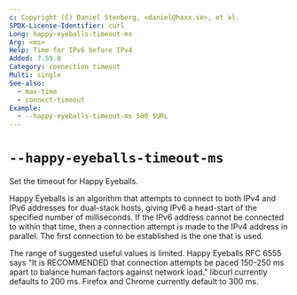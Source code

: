 ```yaml
---
c: Copyright (C) Daniel Stenberg, <daniel@haxx.se>, et al.
SPDX-License-Identifier: curl
Long: happy-eyeballs-timeout-ms
Arg: <ms>
Help: Time for IPv6 before IPv4
Added: 7.59.0
Category: connection timeout
Multi: single
See-also:
  - max-time
  - connect-timeout
Example:
  - --happy-eyeballs-timeout-ms 500 $URL
---
```


# `--happy-eyeballs-timeout-ms`

Set the timeout for Happy Eyeballs.

Happy Eyeballs is an algorithm that attempts to connect to both IPv4 and IPv6
addresses for dual-stack hosts, giving IPv6 a head-start of the specified
number of milliseconds. If the IPv6 address cannot be connected to within that
time, then a connection attempt is made to the IPv4 address in parallel. The
first connection to be established is the one that is used.

The range of suggested useful values is limited. Happy Eyeballs RFC 6555 says
"It is RECOMMENDED that connection attempts be paced 150-250 ms apart to
balance human factors against network load." libcurl currently defaults to
200 ms. Firefox and Chrome currently default to 300 ms.
